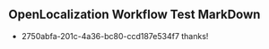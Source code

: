 ## OpenLocalization Workflow Test MarkDown
* 2750abfa-201c-4a36-bc80-ccd187e534f7 thanks!

<!--HONumber=Feb17_HO2-->


